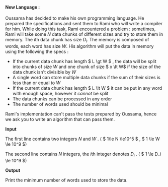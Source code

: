 #### New Language :

Oussama has decided to make his own programming language. He prepared the specifications and sent them to Rami who will write a compiler for him. While doing this task, Rami encountered a problem : sometimes, Rami will take some $N$ data chunks of different sizes and try to store them in memory. The $i$th  data chunk has size $D_i$. The memory is composed of words, each word has size $W$. His algorithm will put the data in memory using the following the specs :

* If the current data chunk has length $ L \gt W $ , the data will be split into chunks of size $W$ and  one chunk of size $ x \lt W$ if the size of the data chunk isn't divisible by $W$
* A single word can store multiple data chunks if the sum of their sizes is less than or equal to $W$
* If the current data chunk has length $ L \lt W $ it can be put in any word with enough space, however it *cannot* be split
* The data chunks can be processed in any order
* The number of words used should be minimal

Rami's implementation can't pass the tests prepared by Oussama, hence we ask you to write an algorithm that can pass them.

**Input**

The first line contains two integers $N$ and $W$ .  ( $ 1\le N \le10^5 $ , $ 1 \le W \le 10^9 $)

The second line contains $N$ integers, the $i$th integer denotes $D_i$ . ( $ 1 \le D_i \le 10^9 $)

**Output**

Print the minimum number of words used to store the data.